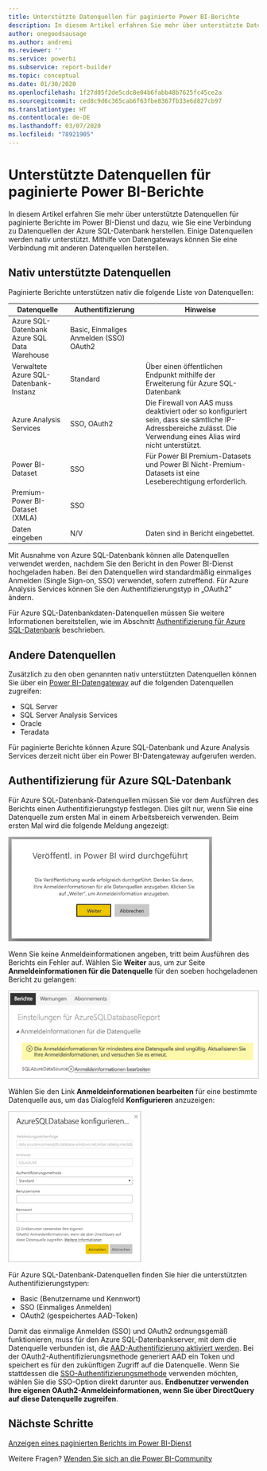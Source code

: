 ```yaml
---
title: Unterstützte Datenquellen für paginierte Power BI-Berichte
description: In diesem Artikel erfahren Sie mehr über unterstützte Datenquellen für paginierte Berichte im Power BI-Dienst und dazu, wie Sie eine Verbindung zu Datenquellen der Azure SQL-Datenbank herstellen.
author: onegoodsausage
ms.author: andremi
ms.reviewer: ''
ms.service: powerbi
ms.subservice: report-builder
ms.topic: conceptual
ms.date: 01/30/2020
ms.openlocfilehash: 1f27d05f2de5cdc8e04b6fabb48b7625fc45ce2a
ms.sourcegitcommit: ced8c9d6c365cab6f63fbe8367fb33e6d827cb97
ms.translationtype: HT
ms.contentlocale: de-DE
ms.lasthandoff: 03/07/2020
ms.locfileid: "78921905"
---
```

# <a name="supported-data-sources-for-power-bi-paginated-reports"></a>Unterstützte Datenquellen für paginierte Power BI-Berichte

In diesem Artikel erfahren Sie mehr über unterstützte Datenquellen für paginierte Berichte im Power BI-Dienst und dazu, wie Sie eine Verbindung zu Datenquellen der Azure SQL-Datenbank herstellen. Einige Datenquellen werden nativ unterstützt. Mithilfe von Datengateways können Sie eine Verbindung mit anderen Datenquellen herstellen.

## <a name="natively-supported-data-sources"></a>Nativ unterstützte Datenquellen

Paginierte Berichte unterstützen nativ die folgende Liste von Datenquellen:

| Datenquelle | Authentifizierung | Hinweise |
| --- | --- | --- |
| Azure SQL-Datenbank <br>Azure SQL Data Warehouse | Basic, Einmaliges Anmelden (SSO) OAuth2 |   |
| Verwaltete Azure SQL-Datenbank-Instanz | Standard | Über einen öffentlichen Endpunkt mithilfe der Erweiterung für Azure SQL-Datenbank  |
| Azure Analysis Services | SSO, OAuth2 | Die Firewall von AAS muss deaktiviert oder so konfiguriert sein, dass sie sämtliche IP-Adressbereiche zulässt.  Die Verwendung eines Alias wird nicht unterstützt.  |
| Power BI-Dataset | SSO | Für Power BI Premium-Datasets und Power BI Nicht-Premium-Datasets ist eine Leseberechtigung erforderlich. |
| Premium-Power BI-Dataset (XMLA) | SSO |   |
| Daten eingeben | N/V | Daten sind in Bericht eingebettet. |

Mit Ausnahme von Azure SQL-Datenbank können alle Datenquellen verwendet werden, nachdem Sie den Bericht in den Power BI-Dienst hochgeladen haben. Bei den Datenquellen wird standardmäßig einmaliges Anmelden (Single Sign-on, SSO) verwendet, sofern zutreffend. Für Azure Analysis Services können Sie den Authentifizierungstyp in „OAuth2“ ändern.

Für Azure SQL-Datenbankdaten-Datenquellen müssen Sie weitere Informationen bereitstellen, wie im Abschnitt [Authentifizierung für Azure SQL-Datenbank](#azure-sql-database-authentication) beschrieben.

## <a name="other-data-sources"></a>Andere Datenquellen

Zusätzlich zu den oben genannten nativ unterstützten Datenquellen können Sie über ein [Power BI-Datengateway](../service-gateway-onprem.md) auf die folgenden Datenquellen zugreifen:

- SQL Server
- SQL Server Analysis Services
- Oracle
- Teradata

Für paginierte Berichte können Azure SQL-Datenbank und Azure Analysis Services derzeit nicht über ein Power BI-Datengateway aufgerufen werden.

## <a name="azure-sql-database-authentication"></a>Authentifizierung für Azure SQL-Datenbank

Für Azure SQL-Datenbank-Datenquellen müssen Sie vor dem Ausführen des Berichts einen Authentifizierungstyp festlegen. Dies gilt nur, wenn Sie eine Datenquelle zum ersten Mal in einem Arbeitsbereich verwenden. Beim ersten Mal wird die folgende Meldung angezeigt:

![Veröffentl. in Power BI wird durchgeführt](media/paginated-reports-data-sources/power-bi-paginated-publishing.png)

Wenn Sie keine Anmeldeinformationen angeben, tritt beim Ausführen des Berichts ein Fehler auf. Wählen Sie **Weiter** aus, um zur Seite **Anmeldeinformationen für die Datenquelle** für den soeben hochgeladenen Bericht zu gelangen:

![Einstellungen für die Azure SQL-Datenbank](media/paginated-reports-data-sources/power-bi-paginated-settings-azure-sql.png)

Wählen Sie den Link **Anmeldeinformationen bearbeiten** für eine bestimmte Datenquelle aus, um das Dialogfeld **Konfigurieren** anzuzeigen:

![Konfigurieren der Azure SQL-Datenbank](media/paginated-reports-data-sources/power-bi-paginated-configure-azure-sql.png)

Für Azure SQL-Datenbank-Datenquellen finden Sie hier die unterstützten Authentifizierungstypen:

- Basic (Benutzername und Kennwort)
- SSO (Einmaliges Anmelden)
- OAuth2 (gespeichertes AAD-Token)

Damit das einmalige Anmelden (SSO) und OAuth2 ordnungsgemäß funktionieren, muss für den Azure SQL-Datenbankserver, mit dem die Datenquelle verbunden ist, die [AAD-Authentifizierung aktiviert werden](https://docs.microsoft.com/azure/sql-database/sql-database-aad-authentication-configure). Bei der OAuth2-Authentifizierungsmethode generiert AAD ein Token und speichert es für den zukünftigen Zugriff auf die Datenquelle. Wenn Sie stattdessen die [SSO-Authentifizierungsmethode](https://docs.microsoft.com/power-bi/service-azure-sql-database-with-direct-connect#single-sign-on) verwenden möchten, wählen Sie die SSO-Option direkt darunter aus. **Endbenutzer verwenden Ihre eigenen OAuth2-Anmeldeinformationen, wenn Sie über DirectQuery auf diese Datenquelle zugreifen**.
  
## <a name="next-steps"></a>Nächste Schritte

[Anzeigen eines paginierten Berichts im Power BI-Dienst](../consumer/paginated-reports-view-power-bi-service.md)

Weitere Fragen? [Wenden Sie sich an die Power BI-Community](https://community.powerbi.com/)
